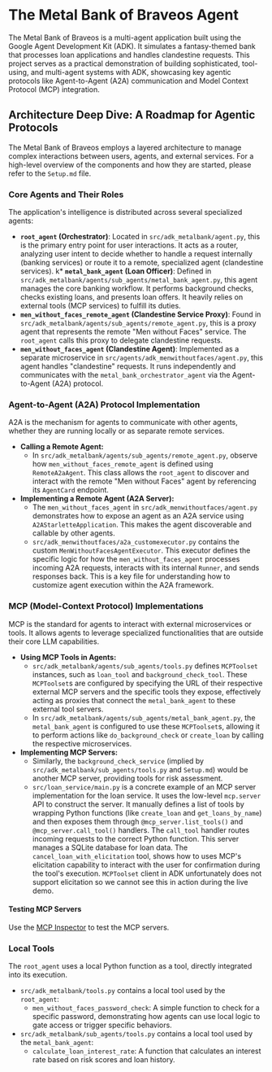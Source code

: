 # The Metal Bank of Braveos Agent

The Metal Bank of Braveos is a multi-agent application built using the Google Agent Development Kit (ADK). It simulates a fantasy-themed bank that processes loan applications and handles clandestine requests. This project serves as a practical demonstration of building sophisticated, tool-using, and multi-agent systems with ADK, showcasing key agentic protocols like Agent-to-Agent (A2A) communication and Model Context Protocol (MCP) integration.

## Architecture Deep Dive: A Roadmap for Agentic Protocols

The Metal Bank of Braveos employs a layered architecture to manage complex interactions between users, agents, and external services. For a high-level overview of the components and how they are started, please refer to the `Setup.md` file.

### Core Agents and Their Roles

The application's intelligence is distributed across several specialized agents:

*   **`root_agent` (Orchestrator)**: Located in `src/adk_metalbank/agent.py`, this is the primary entry point for user interactions. It acts as a router, analyzing user intent to decide whether to handle a request internally (banking services) or route it to a remote, specialized agent (clandestine services).
k*   **`metal_bank_agent` (Loan Officer)**: Defined in `src/adk_metalbank/agents/sub_agents/metal_bank_agent.py`, this agent manages the core banking workflow. It performs background checks, checks existing loans, and presents loan offers. It heavily relies on external tools (MCP services) to fulfill its duties.
*   **`men_without_faces_remote_agent` (Clandestine Service Proxy)**: Found in `src/adk_metalbank/agents/sub_agents/remote_agent.py`, this is a proxy agent that represents the remote "Men without Faces" service. The `root_agent` calls this proxy to delegate clandestine requests.
*   **`men_without_faces_agent` (Clandestine Agent)**: Implemented as a separate microservice in `src/agents/adk_menwithoutfaces/agent.py`, this agent handles "clandestine" requests. It runs independently and communicates with the `metal_bank_orchestrator_agent` via the Agent-to-Agent (A2A) protocol.

### Agent-to-Agent (A2A) Protocol Implementation

A2A is the mechanism for agents to communicate with other agents, whether they are running locally or as separate remote services.

*   **Calling a Remote Agent:**
    *   In `src/adk_metalbank/agents/sub_agents/remote_agent.py`, observe how `men_without_faces_remote_agent` is defined using `RemoteA2aAgent`. This class allows the `root_agent` to discover and interact with the remote "Men without Faces" agent by referencing its `AgentCard` endpoint.
*   **Implementing a Remote Agent (A2A Server):**
    *   The `men_without_faces_agent` in `src/adk_menwithoutfaces/agent.py` demonstrates how to expose an agent as an A2A service using `A2AStarletteApplication`. This makes the agent discoverable and callable by other agents.
    *   `src/adk_menwithoutfaces/a2a_customexecutor.py` contains the custom `MenWithoutFacesAgentExecutor`. This executor defines the specific logic for how the `men_without_faces_agent` processes incoming A2A requests, interacts with its internal `Runner`, and sends responses back. This is a key file for understanding how to customize agent execution within the A2A framework.

### MCP (Model-Context Protocol) Implementations

MCP is the standard for agents to interact with external microservices or tools. It allows agents to leverage specialized functionalities that are outside their core LLM capabilities.

*   **Using MCP Tools in Agents:**
    *   `src/adk_metalbank/agents/sub_agents/tools.py` defines `MCPToolset` instances, such as `loan_tool` and `background_check_tool`. These `MCPToolset`s are configured by specifying the URL of their respective external MCP servers and the specific tools they expose, effectively acting as proxies that connect the `metal_bank_agent` to these external tool servers.
    *   In `src/adk_metalbank/agents/sub_agents/metal_bank_agent.py`, the `metal_bank_agent` is configured to use these `MCPToolset`s, allowing it to perform actions like `do_background_check` or `create_loan` by calling the respective microservices.
*   **Implementing MCP Servers:**
    *   Similarly, the `background_check_service` (implied by `src/adk_metalbank/sub_agents/tools.py` and `Setup.md`) would be another MCP server, providing tools for risk assessment.
    *   `src/loan_service/main.py` is a concrete example of an MCP server implementation for the loan service. It uses the low-level `mcp.server` API to construct the server. It manually defines a list of tools by wrapping Python functions (like `create_loan` and `get_loans_by_name`) and then exposes them through `@mcp_server.list_tools()` and `@mcp_server.call_tool()` handlers. The `call_tool` handler routes incoming requests to the correct Python function. This server manages a SQLite database for loan data. The `cancel_loan_with_elicitation` tool, shows how to uses MCP's elicitation capability to interact with the user for confirmation during the tool's execution. `MCPToolset` client in ADK unfortunately does not support elicitation so we cannot see this in action during the live demo.

#### Testing MCP Servers
    
Use the [MCP Inspector](https://modelcontextprotocol.io/docs/tools/inspector) to test the MCP servers.
    
### Local Tools

The `root_agent` uses a local Python function as a tool, directly integrated into its execution.

*   `src/adk_metalbank/tools.py` contains a local tool used by the `root_agent`:
    *   `men_without_faces_password_check`: A simple function to check for a specific password, demonstrating how agents can use local logic to gate access or trigger specific behaviors.
*   `src/adk_metalbank/sub_agents/tools.py` contains a local tool used by the `metal_bank_agent`:
    *   `calculate_loan_interest_rate`: A function that calculates an interest rate based on risk scores and loan history.

